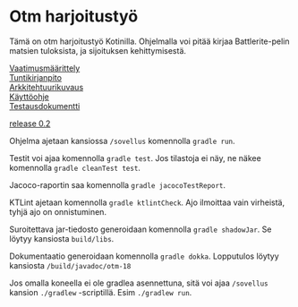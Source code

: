 # Otm harjoitustyö

Tämä on otm harjoitustyö Kotinilla. Ohjelmalla voi pitää kirjaa Battlerite-pelin matsien tuloksista, ja sijoituksen kehittymisestä.  

[Vaatimusmäärittely](https://github.com/Ajhaa/otm-harjoitustyo/blob/master/dokumentaatio/vaatimusm%C3%A4%C3%A4rittely.md)  
[Tuntikirjanpito](https://github.com/Ajhaa/otm-harjoitustyo/blob/master/dokumentaatio/ty%C3%B6aikakirjanpito.md)  
[Arkkitehtuurikuvaus](https://github.com/Ajhaa/otm-harjoitustyo/tree/master/dokumentaatio/arkkitehtuuri.md)  
[Käyttöohje](https://github.com/Ajhaa/otm-harjoitustyo/tree/master/dokumentaatio/kayttoohje.md)  
[Testausdokumentti](https://github.com/Ajhaa/otm-harjoitustyo/blob/master/dokumentaatio/testaus.md)
  
[release 0.2](https://github.com/Ajhaa/otm-harjoitustyo/releases/tag/0.2)


Ohjelma ajetaan kansiossa `/sovellus` komennolla `gradle run`. 
  
Testit voi ajaa komennolla ```gradle test```. Jos tilastoja ei näy, ne näkee komennolla `gradle cleanTest test`. 
  
Jacoco-raportin saa komennolla `gradle jacocoTestReport`. 
  
KTLint ajetaan komennolla ```gradle ktlintCheck```. Ajo ilmoittaa vain virheistä, tyhjä ajo on onnistuminen.  
  
Suroitettava jar-tiedosto generoidaan komennolla ```gradle shadowJar```. Se löytyy kansiosta ```build/libs```.  

Dokumentaatio generoidaan komennolla ```gradle dokka```. Lopputulos löytyy kansiosta ```/build/javadoc/otm-18```
  
Jos omalla koneella ei ole gradlea asennettuna, sitä voi ajaa `/sovellus` kansion `./gradlew` -scriptillä. Esim `./gradlew run`.
